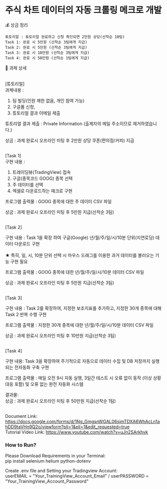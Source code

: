 # 주식 차트 데이터의 자동 크롤링 메크로 개발

💰 상금 정리

    튜토리얼 : 튜토리얼 완료하고 신청 확인되면 2만원 상당(선착순 10팀)
    Task 1: 완료 시 5만원 (선착순 3팀에게 지급)
    Task 2: 완료 시 5만원 (선착순 3팀에게 지급)
    Task 3: 완료 시 10만원 (선착순 3팀에게 지급)
    Task 4: 완료 시 50만원 (선착순 1팀에게 지급)


📝 과제 상세

<br>[튜토리얼]</br>
과제내용 : 
1) 팀 빌딩(인원 제한 없음, 개인 참여 가능)
2) 구글폼 신청, 
3) 튜토리얼 결과 이메일 제출

튜토리얼 결과 제출 : 
Private Information (출제자의 메일 주소이므로 제거하였습니다.)

상금 : 
과제 완료시 오프라인 미팅 후 2만원 상당 쿠폰(편의점/커피) 지급


<br>[Task 1]</br>
구현 내용 : 
1) 트레이딩뷰(TradingView) 접속 
2) 구글(종목코드 GOOG) 종목 선택 
3) 주 데이터를 선택
4) 엑셀로 다운로드하는 매크로 구현 

프로그램 출력물 : 
GOOG 종목에 대한 주 데이터 CSV 파일

상금 : 
과제 완료시 오프라인 미팅 후 5만원 지급(선착순 3팀)


<br>[Task 2]</br>

구현  내용 : 
Task 1을 확장 하여 구글(Google) 년/월/주/일/시/10분 단위(지연로딩) 데이터 다운로드 구현<br></br>
★ 특히, 일, 시, 10분 단위 선택 시 마우스 드래그를 이용한 과거 데이터를 불러오는 기능 구현 필요

프로그램 출력물 : 
GOOG 종목에 대한 년/월/주/일/시/10분  데이터 CSV 파일

상금 :
과제 완료시 오프라인 미팅 후 5만원 지급(선착순 3팀)


<br>[Task 3]</br>

구현 내용 : 
Task 2를 확장하여, 지정한 보조지표를 추가하고, 지정한 30개 종목에 대해 Task 2 반복 수행 구현

프로그램 출력물 : 
지정한 30개 종목에 대한  년/월/주/일/시/10분  데이터 CSV 파일

상금 : 
과제 완료시 오프라인 미팅 후 10만원 지급(선착순 3팀)


<br>[Task 4]</br>

구현 내용: 
Task 3을 확장하여 주기적으로 자동으로 데이터 수집 및 DB 저장까지 실행되는 전자동화 구축 구현  

프로그램 출력물 : 
매일 오전 9시 자동 실행, 3일간 테스트 시 오류 없이 동작 (이상 상황 대응 포함)  및 오류 없는 완전 자동화 시스템

결과물:   
상금 : 과제 완료시 오프라인 미팅 후 50만원 지급(선착순 1팀)

<br>Document Link: https://docs.google.com/forms/d/1Ng_GmgsnWGAL06sjmTDXA6WhAcLn1ahDD9taVHn9Q2o/viewform?pli=1&pli=1&edit_requested=true
<br>Tutorial Video Link: https://www.youtube.com/watch?v=uJn2SArkhvk

### How to Run?
Please Download Requirements in your Terminal:<br>
pip install selenium helium python-dotenv


Create .env file and Setting your Tradingview Account:<br>
userEMAIL = "Your_TrainingView_Account_Email" / userPASSWORD = "Your_TrainingView_Account_Password"

